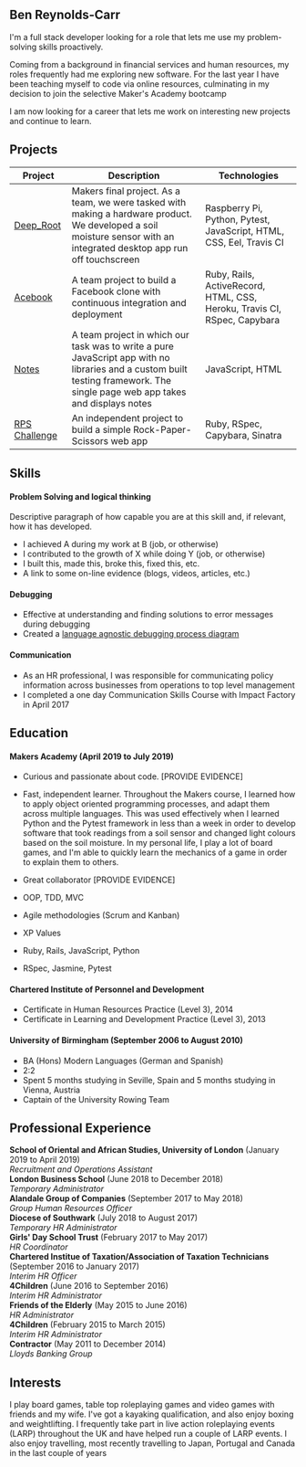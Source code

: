 ## Ben Reynolds-Carr

I'm a full stack developer looking for a role that lets me use my problem-solving skills proactively.

Coming from a background in financial services and human resources, my roles frequently had me exploring new software. For the last year I have been teaching myself to code via online resources, culminating in my decision to join the selective Maker's Academy bootcamp

I am now looking for a career that lets me work on interesting new projects and continue to learn.

## Projects

| Project | Description | Technologies |
|-|-|-|
| [Deep_Root](https://github.com/breycarr/deep_root) | Makers final project. As a team, we were tasked with making a hardware product. We developed a soil moisture sensor with an integrated desktop app run off touchscreen | Raspberry Pi, Python, Pytest, JavaScript, HTML, CSS, Eel, Travis CI |
| [Acebook](https://github.com/samkitchen94/acebook-rails-amoeba-boyz) | A team project to build a Facebook clone with continuous integration and deployment | Ruby, Rails, ActiveRecord, HTML, CSS, Heroku, Travis CI, RSpec, Capybara |
| [Notes](https://github.com/breycarr/notes) | A team project in which our task was to write a pure JavaScript app with no libraries and a custom built testing framework. The single page web app takes and displays notes | JavaScript, HTML |
| [RPS Challenge](https://github.com/breycarr/rps-challenge) | An independent project to build a simple Rock-Paper-Scissors web app | Ruby, RSpec, Capybara, Sinatra |

## Skills

#### Problem Solving and logical thinking

Descriptive paragraph of how capable you are at this skill and, if relevant, how it has developed.

- I achieved A during my work at B (job, or otherwise)
- I contributed to the growth of X while doing Y (job, or otherwise)
- I built this, made this, broke this, fixed this, etc.
- A link to some on-line evidence (blogs, videos, articles, etc.)

#### Debugging
- Effective at understanding and finding solutions to error messages during debugging
- Created a [language agnostic debugging process diagram](https://github.com/breycarr/misc_files/blob/master/Debugging%20Process.jpg)

#### Communication

- As an HR professional, I was responsible for communicating policy information across businesses from operations to top level management
- I completed a one day Communication Skills Course with Impact Factory in April 2017

## Education

#### Makers Academy (April 2019 to July 2019)

- Curious and passionate about code. [PROVIDE EVIDENCE]
- Fast, independent learner. Throughout the Makers course, I learned how to apply object oriented programming processes, and adapt them across multiple languages. This was used effectively when I learned Python and the Pytest framework in less than a week in order to develop software that took readings from a soil sensor and changed light colours based on the soil moisture. In my personal life, I play a lot of board games, and I'm able to quickly learn the mechanics of a game in order to explain them to others.
- Great collaborator [PROVIDE EVIDENCE]

- OOP, TDD, MVC
- Agile methodologies (Scrum and Kanban)
- XP Values
- Ruby, Rails, JavaScript, Python
- RSpec, Jasmine, Pytest

#### Chartered Institute of Personnel and Development
- Certificate in Human Resources Practice (Level 3), 2014
- Certificate in Learning and Development Practice (Level 3), 2013

#### University of Birmingham (September 2006 to August 2010)

- BA (Hons) Modern Languages (German and Spanish)
- 2:2
- Spent 5 months studying in Seville, Spain and 5 months studying in Vienna, Austria
- Captain of the University Rowing Team

## Professional Experience

**School of Oriental and African Studies, University of London** (January 2019 to April 2019)    
*Recruitment and Operations Assistant*  
**London Business School** (June 2018 to December 2018)   
*Temporary Administrator*  
**Alandale Group of Companies** (September 2017 to May 2018)   
*Group Human Resources Officer*  
**Diocese of Southwark** (July 2018 to August 2017)   
*Temporary HR Administrator*  
**Girls' Day School Trust** (February 2017 to May 2017)   
*HR Coordinator*  
**Chartered Institue of Taxation/Association of Taxation Technicians** (September 2016 to January 2017)   
*Interim HR Officer*  
**4Children** (June 2016 to September 2016)   
*Interim HR Administrator*  
**Friends of the Elderly** (May 2015 to June 2016)   
*HR Administrator*  
**4Children** (February 2015 to March 2015)   
*Interim HR Administrator*  
**Contractor** (May 2011 to December 2014)   
*Lloyds Banking Group*

## Interests

I play board games, table top roleplaying games and video games with friends and my wife. I've got a kayaking qualification, and also enjoy boxing and weightlifting. I frequently take part in live action roleplaying events (LARP) throughout the UK and have helped run a couple of LARP events. I also enjoy travelling, most recently travelling to Japan, Portugal and Canada in the last couple of years
